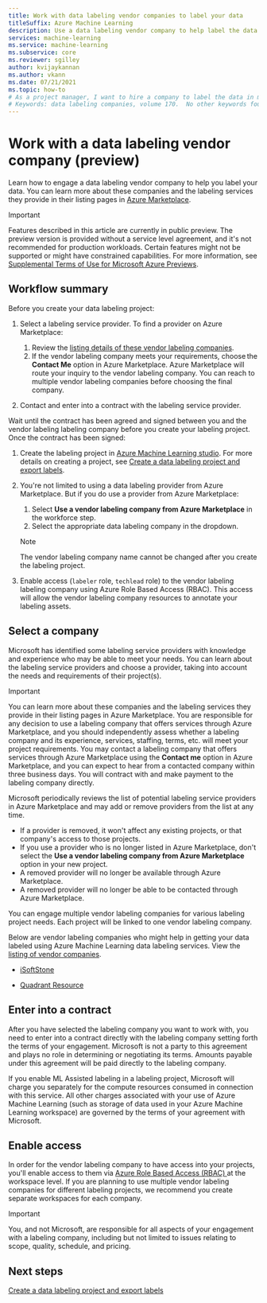 ```yaml
---
title: Work with data labeling vendor companies to label your data
titleSuffix: Azure Machine Learning
description: Use a data labeling vendor company to help label the data in your data labeling project
services: machine-learning
ms.service: machine-learning
ms.subservice: core
ms.reviewer: sgilley
author: kvijaykannan
ms.author: vkann
ms.date: 07/21/2021
ms.topic: how-to
# As a project manager, I want to hire a company to label the data in my data labeling project
# Keywords: data labeling companies, volume 170.  No other keywords found. 
---
```


# Work with a data labeling vendor company (preview)

Learn how to engage a data labeling vendor company to help you label your data. You can learn more about these companies and the labeling services they provide in their listing pages in [Azure Marketplace](https://azuremarketplace.microsoft.com/en-us/marketplace/consulting-services?page=1&search=AzureMLVend).

> [!IMPORTANT]
> Features described in this article are currently in public preview.
> The preview version is provided without a service level agreement, and it's not recommended for production workloads. Certain features might not be supported or might have constrained capabilities.
> For more information, see [Supplemental Terms of Use for Microsoft Azure Previews](https://azure.microsoft.com/support/legal/preview-supplemental-terms/).

## Workflow summary

Before you create your data labeling project:

1. Select a labeling service provider.  To find a provider on Azure Marketplace:
    1. Review the [listing details of these vendor labeling companies](https://azuremarketplace.microsoft.com/en-us/marketplace/consulting-services?page=1&search=AzureMLVend).
    1. If the vendor labeling company meets your requirements, choose the **Contact Me** option in Azure Marketplace. Azure Marketplace will route your inquiry to the vendor labeling company. You can reach to multiple vendor labeling companies before choosing the final company.

1. Contact and enter into a contract with the labeling service provider.

Wait until the contract has been agreed and signed between you and the vendor labeling labeling company before you create your labeling project.  Once the contract has been signed:

1. Create the labeling project in [Azure Machine Learning studio](https://ml.azure.com). For more details on creating a project, see [Create a data labeling project and export labels](how-to-create-labeling-projects.md).
1. You're not limited to using a data labeling provider from Azure Marketplace.  But if you do use a provider from Azure Marketplace:
    1. Select **Use a vendor labeling company from Azure Marketplace** in the workforce step.
    1. Select the appropriate data labeling company in the dropdown.

    > [!NOTE]
    > The vendor labeling company name cannot be changed after you create the labeling project.

1. Enable access (`labeler` role, `techlead` role) to the vendor labeling labeling company using Azure Role Based Access (RBAC). This access will allow the vendor labeling company resources to annotate your labeling assets.

## <a name="review"></a> Select a company

Microsoft has identified some labeling service providers with knowledge and experience who may be able to meet your needs. You can learn about the labeling service providers and choose a provider, taking into account the needs and requirements of their project(s).

> [!IMPORTANT]
> You can learn more about these companies and the labeling services they provide in their listing pages in Azure Marketplace. You are responsible for any decision to use a labeling company that offers services through Azure Marketplace, and you should independently assess whether a labeling company and its experience, services, staffing, terms, etc. will meet your project requirements. You may contact a labeling company that offers services through Azure Marketplace using the **Contact me** option in Azure Marketplace, and you can expect to hear from a contacted company within three business days. You will contract with and make payment to the labeling company directly.

Microsoft periodically reviews the list of potential labeling service providers in Azure Marketplace and may add or remove providers from the list at any time.  

* If a provider is removed, it won't affect any existing projects, or that company's access to those projects.
* If you use a provider who is no longer listed in Azure Marketplace, don't select the **Use a vendor labeling company from Azure Marketplace** option in your new project.
* A removed provider will no longer be available through Azure Marketplace.
* A removed provider will no longer be able to be contacted through Azure Marketplace.

You can engage multiple vendor labeling companies for various labeling project needs. Each project will be linked to one vendor labeling company.

Below are vendor labeling companies who might help in getting your data labeled using Azure Machine Learning data labeling services. View the [listing of vendor companies](https://azuremarketplace.microsoft.com/marketplace/consulting-services?page=1&search=AzureMLVend).

* [iSoftStone](https://azuremarketplace.microsoft.com/marketplace/consulting-services/isoftstoneinc1614950352893.20210527) 

* [Quadrant Resource](https://azuremarketplace.microsoft.com/marketplace/consulting-services/quadrantresourcellc1587325810226.quadrant_resource_data_labeling)

## Enter into a contract 

After you have selected the labeling company you want to work with, you need to enter into a contract directly with the labeling company setting forth the terms of your engagement. Microsoft is not a party to this agreement and plays no role in determining or negotiating its terms. Amounts payable under this agreement will be paid directly to the labeling company.

If you enable ML Assisted labeling in a labeling project, Microsoft will charge you separately for the compute resources consumed in connection with this service. All other charges associated with your use of Azure Machine Learning (such as storage of data used in your Azure Machine Learning workspace) are governed by the terms of your agreement with Microsoft.

## Enable access

In order for the vendor labeling company to have access into your projects, you'll enable access to them via [Azure Role Based Access (RBAC) ](how-to-assign-roles.md#manage-workspace-access) at the workspace level.  If you are planning to use multiple vendor labeling companies for different labeling projects, we recommend you create separate workspaces for each company.

> [!IMPORTANT]
> You, and not Microsoft, are responsible for all aspects of your engagement with a labeling company, including but not limited to issues relating to scope, quality, schedule, and pricing.

## Next steps

[Create a data labeling project and export labels](how-to-create-labeling-projects.md)